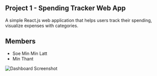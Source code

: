 ## Project 1 - Spending Tracker Web App
A simple React.js web application that helps users track their spending, visualize expenses with categories.

## Members
- Soe Min Min Latt
- Min Thant

![Dashboard Screenshot](./assets/Logo.png)